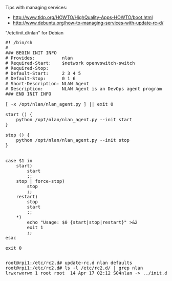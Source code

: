 Tips with managing services:

* http://www.tldp.org/HOWTO/HighQuality-Apps-HOWTO/boot.html
* http://www.debuntu.org/how-to-managing-services-with-update-rc-d/

"/etc/init.d/nlan" for Debian
<pre>
#! /bin/sh
#
### BEGIN INIT INFO
# Provides:          nlan
# Required-Start:    $network openvswitch-switch
# Required-Stop:
# Default-Start:     2 3 4 5
# Default-Stop:      0 1 6
# Short-Description: NLAN Agent
# Description:       NLAN Agent is an DevOps agent program
### END INIT INFO

[ -x /opt/nlan/nlan_agent.py ] || exit 0

start () {
    python /opt/nlan/nlan_agent.py --init start
}

stop () {
    python /opt/nlan/nlan_agent.py --init stop
}


case $1 in
    start)
        start
        ;;
    stop | force-stop)
        stop
        ;;
    restart)
        stop
        start
        ;;
    *)
        echo "Usage: $0 {start|stop|restart}" >&2
        exit 1
        ;;
esac

exit 0

</pre>

<pre>
root@rpi1:/etc/rc2.d# update-rc.d nlan defaults
root@rpi1:/etc/rc2.d# ls -l /etc/rc2.d/ | grep nlan
lrwxrwxrwx 1 root root  14 Apr 17 02:12 S04nlan -> ../init.d/nlan
</pre>


